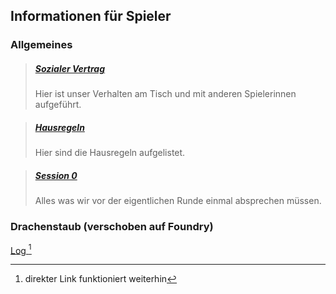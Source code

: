 ## Informationen für Spieler

### Allgemeines

> ##### [Sozialer Vertrag](./sozialvertrag.md)
> 
> Hier ist unser Verhalten am Tisch und mit anderen Spielerinnen aufgeführt.

> ##### [Hausregeln](./hausregeln.md)
>
> Hier sind die Hausregeln aufgelistet.

> ##### [Session 0](./session0.md)
>
> Alles was wir vor der eigentlichen Runde einmal absprechen müssen.

<!-- 
### Too Infinty

Hier liegt der Primer und sonstige Informationen zu der **Too Infinity Campagne**

[Primer](./to-infinity/primer.md)

[Captains Log](./to-infinity/captains-log.md)
-->

### Drachenstaub (verschoben auf Foundry)

<u> Log [^1] </u>

[^1]: direkter Link funktioniert weiterhin

<!-- [Log](./drachenstaub/log.md) -->